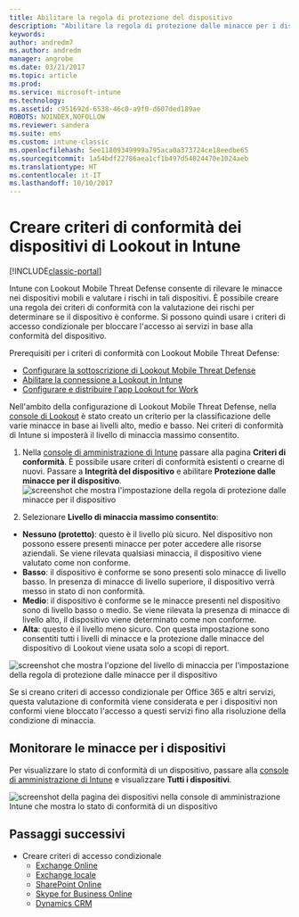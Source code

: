 ```yaml
---
title: Abilitare la regola di protezione del dispositivo
description: "Abilitare la regola di protezione dalle minacce per i dispositivi mobili nei criteri di conformità del dispositivo."
keywords: 
author: andredm7
ms.author: andredm
manager: angrobe
ms.date: 03/21/2017
ms.topic: article
ms.prod: 
ms.service: microsoft-intune
ms.technology: 
ms.assetid: c951692d-6538-46c0-a9f0-d607ded189ae
ROBOTS: NOINDEX,NOFOLLOW
ms.reviewer: sandera
ms.suite: ems
ms.custom: intune-classic
ms.openlocfilehash: 5ee11809349999a795aca0a373724ce18eedbe65
ms.sourcegitcommit: 1a54bdf22786aea1cf1b497d54024470e1024aeb
ms.translationtype: HT
ms.contentlocale: it-IT
ms.lasthandoff: 10/10/2017
---
```

# <a name="create-lookout-device-compliance-policy-in-intune"></a>Creare criteri di conformità dei dispositivi di Lookout in Intune

[!INCLUDE[classic-portal](../includes/classic-portal.md)]

Intune con Lookout Mobile Threat Defense consente di rilevare le minacce nei dispositivi mobili e valutare i rischi in tali dispositivi. È possibile creare una regola dei criteri di conformità con la valutazione dei rischi per determinare se il dispositivo è conforme. Si possono quindi usare i criteri di accesso condizionale per bloccare l'accesso ai servizi in base alla conformità del dispositivo.

Prerequisiti per i criteri di conformità con Lookout Mobile Threat Defense:

- [Configurare la sottoscrizione di Lookout Mobile Threat Defense](setup-your-lookout-mtd-subscription.md)
- [Abilitare la connessione a Lookout in Intune](enable-lookout-mtd-connection.md)
- [Configurare e distribuire l'app Lookout for Work](configure-deploy-lookout-for-work-app.md)

Nell'ambito della configurazione di Lookout Mobile Threat Defense, nella [console di Lookout](https://aad.lookout.com) è stato creato un criterio per la classificazione delle varie minacce in base ai livelli alto, medio e basso. Nei criteri di conformità di Intune si imposterà il livello di minaccia massimo consentito.

1. Nella [console di amministrazione di Intune](https://manage.microsoft.com) passare alla pagina **Criteri di conformità**. È possibile usare criteri di conformità esistenti o crearne di nuovi. Passare a **Integrità del dispositivo** e abilitare **Protezione dalle minacce per il dispositivo**.
  ![screenshot che mostra l'impostazione della regola di protezione dalle minacce per il dispositivo](../media/mtp/mtp-compliance-policy-rule.png)

2. Selezionare **Livello di minaccia massimo consentito**:
  * **Nessuno (protetto)**: questo è il livello più sicuro.  Nel dispositivo non possono essere presenti minacce per poter accedere alle risorse aziendali.  Se viene rilevata qualsiasi minaccia, il dispositivo viene valutato come non conforme.  
  * **Basso**: il dispositivo è conforme se sono presenti solo minacce di livello basso. In presenza di minacce di livello superiore, il dispositivo verrà messo in stato di non conformità.
  * **Medio**: il dispositivo è conforme se le minacce presenti nel dispositivo sono di livello basso o medio. Se viene rilevata la presenza di minacce di livello alto, il dispositivo viene determinato come non conforme.
  * **Alta**: questo è il livello meno sicuro. Con questa impostazione sono consentiti tutti i livelli di minacce e la protezione dalle minacce del dispositivo di Lookout viene usata solo a scopi di report.

![screenshot che mostra l'opzione del livello di minaccia per l'impostazione della regola di protezione dalle minacce per il dispositivo](../media/mtp/mtp-compliance-policy-setting.png)

Se si creano criteri di accesso condizionale per Office 365 e altri servizi, questa valutazione di conformità viene considerata e per i dispositivi non conformi viene bloccato l'accesso a questi servizi fino alla risoluzione della condizione di minaccia.

## <a name="monitor-device-threats"></a>Monitorare le minacce per i dispositivi
Per visualizzare lo stato di conformità di un dispositivo, passare alla [console di amministrazione di Intune](https://manage.microsoft.com) e visualizzare **Tutti i dispositivi**.

![screenshot della pagina dei dispositivi nella console di amministrazione Intune che mostra lo stato di conformità di un dispositivo](../media/mtp/mtp-device-status-intune-console.png)

## <a name="next-steps"></a>Passaggi successivi
* Creare criteri di accesso condizionale
  * [Exchange Online](restrict-access-to-exchange-online-with-microsoft-intune.md)
  * [Exchange locale](restrict-access-to-exchange-onpremises-with-microsoft-intune.md)
  * [SharePoint Online](restrict-access-to-sharepoint-online-with-microsoft-intune.md)
  * [Skype for Business Online](restrict-access-to-skype-for-business-online-with-microsoft-intune.md)
  * [Dynamics CRM](restrict-access-to-dynamics-crm-online-with-microsoft-intune.md)
